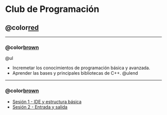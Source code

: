 # Club de Programación
## @color[red](Introducción)

---
### @color[brown](Objetivo)
@ul
- Incremetar los conocimientos de programación básica y avanzada.
- Aprender las bases y principales bibliotecas de C++.
@ulend

---
### @color[brown](Contenido)
- [Sesión 1 - IDE y estructura básica](https://gitpitch.com/isalasg/itszn/master?p=Cursos/001_ClubPrg/001_Sesion1)
- [Sesión 2 - Entrada y salida](https://gitpitch.com/isalasg/itszn/master?p=Cursos/001_ClubPrg/001_Sesion2)

